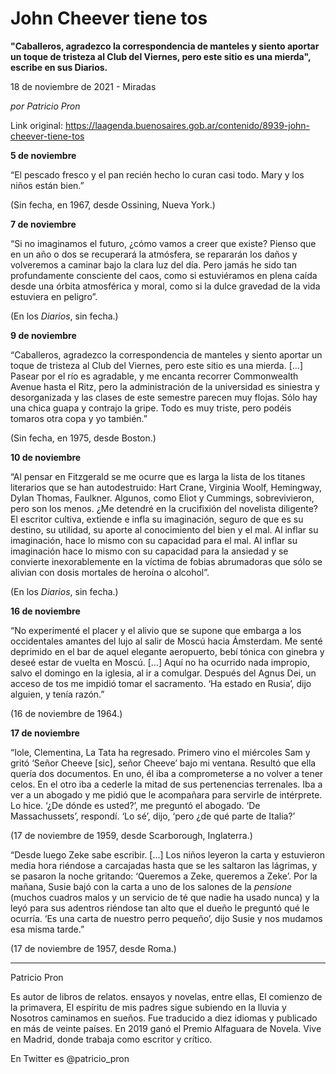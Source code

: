 # John Cheever tiene tos

**"Caballeros, agradezco la correspondencia de manteles y siento aportar un toque de tristeza al Club del Viernes, pero este sitio es una mierda", escribe en sus Diarios.**

18 de noviembre de 2021 - Miradas

_por Patricio Pron_

Link original: https://laagenda.buenosaires.gob.ar/contenido/8939-john-cheever-tiene-tos



**5 de noviembre**




“El pescado fresco y el pan recién hecho lo curan casi todo. Mary y los niños están bien.”




(Sin fecha, en 1967, desde Ossining, Nueva York.)




**7 de noviembre**




“Si no imaginamos el futuro, ¿cómo vamos a creer que existe? Pienso que en un año o dos se recuperará la atmósfera, se repararán los daños y volveremos a caminar bajo la clara luz del día. Pero jamás he sido tan profundamente consciente del caos, como si estuviéramos en plena caída desde una órbita atmosférica y moral, como si la dulce gravedad de la vida estuviera en peligro”.




(En los *Diarios*, sin fecha.)




**9 de noviembre**




“Caballeros, agradezco la correspondencia de manteles y siento aportar un toque de tristeza al Club del Viernes, pero este sitio es una mierda. […] Pasear por el río es agradable, y me encanta recorrer Commonwealth Avenue hasta el Ritz, pero la administración de la universidad es siniestra y desorganizada y las clases de este semestre parecen muy flojas. Sólo hay una chica guapa y contrajo la gripe. Todo es muy triste, pero podéis tomaros otra copa y yo también.”




(Sin fecha, en 1975, desde Boston.)




**10 de noviembre**




“Al pensar en Fitzgerald se me ocurre que es larga la lista de los titanes literarios que se han autodestruido: Hart Crane, Virginia Woolf, Hemingway, Dylan Thomas, Faulkner. Algunos, como Eliot y Cummings, sobrevivieron, pero son los menos. ¿Me detendré en la crucifixión del novelista diligente? El escritor cultiva, extiende e infla su imaginación, seguro de que es su destino, su utilidad, su aporte al conocimiento del bien y el mal. Al inflar su imaginación, hace lo mismo con su capacidad para el mal. Al inflar su imaginación hace lo mismo con su capacidad para la ansiedad y se convierte inexorablemente en la víctima de fobias abrumadoras que sólo se alivian con dosis mortales de heroína o alcohol”.




(En los *Diarios*, sin fecha.)




**16 de noviembre**




“No experimenté el placer y el alivio que se supone que embarga a los occidentales amantes del lujo al salir de Moscú hacia Ámsterdam. Me senté deprimido en el bar de aquel elegante aeropuerto, bebí tónica con ginebra y deseé estar de vuelta en Moscú. […] Aquí no ha ocurrido nada impropio, salvo el domingo en la iglesia, al ir a comulgar. Después del Agnus Dei, un acceso de tos me impidió tomar el sacramento. ‘Ha estado en Rusia’, dijo alguien, y tenía razón.”




(16 de noviembre de 1964.)




**17 de noviembre**




“Iole, Clementina, La Tata ha regresado. Primero vino el miércoles Sam y gritó ‘Señor Cheeve [sic], señor Cheeve’ bajo mi ventana. Resultó que ella quería dos documentos. En uno, él iba a comprometerse a no volver a tener celos. En el otro iba a cederle la mitad de sus pertenencias terrenales. Iba a ver a un abogado y me pidió que le acompañara para servirle de intérprete. Lo hice. ‘¿De dónde es usted?’, me preguntó el abogado. ‘De Massachussets’, respondí. ‘Lo sé’, dijo, ‘pero ¿de qué parte de Italia?’




(17 de noviembre de 1959, desde Scarborough, Inglaterra.)




“Desde luego Zeke sabe escribir. […] Los niños leyeron la carta y estuvieron media hora riéndose a carcajadas hasta que se les saltaron las lágrimas, y se pasaron la noche gritando: ‘Queremos a Zeke, queremos a Zeke’. Por la mañana, Susie bajó con la carta a uno de los salones de la *pensione* (muchos cuadros malos y un servicio de té que nadie ha usado nunca) y la leyó para sus adentros riéndose tan alto que el dueño le preguntó qué le ocurría. ‘Es una carta de nuestro perro pequeño’, dijo Susie y nos mudamos esa misma tarde.”




(17 de noviembre de 1957, desde Roma.)




---




Patricio Pron




Es autor de libros de relatos. ensayos y novelas, entre ellas, El comienzo de la primavera, El espíritu de mis padres sigue subiendo en la lluvia y Nosotros caminamos en sueños. Fue traducido a diez idiomas y publicado en más de veinte países. En 2019 ganó el Premio Alfaguara de Novela. Vive en Madrid, donde trabaja como escritor y crítico.




En Twitter es @patricio\_pron




